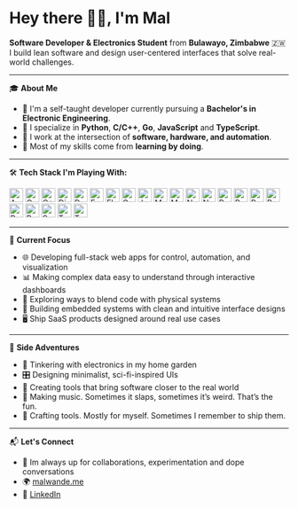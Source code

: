 <h1 align="left">Hey there 👋🏿, I'm Mal</h1>

<p align="left">
  <strong>Software Developer & Electronics Student</strong> from <strong>Bulawayo, Zimbabwe</strong> 🇿🇼<br/>
  I build lean software and design user-centered interfaces that solve real-world challenges.
</p>

---

🎓 **About Me**

- 🧠 I'm a self-taught developer currently pursuing a **Bachelor's in Electronic Engineering**.
- 🔧 I specialize in **Python**, **C/C++**, **Go**, **JavaScript** and **TypeScript**.
- 📡 I work at the intersection of **software, hardware, and automation**.
- 🧪 Most of my skills come from **learning by doing**.
  
---

🛠️ **Tech Stack I'm Playing With:**

<div align="left">
  <img src="https://cdn.jsdelivr.net/gh/devicons/devicon/icons/arduino/arduino-original.svg" height="25" alt="Arduino" />
  <img src="https://cdn.jsdelivr.net/gh/devicons/devicon/icons/c/c-original.svg" height="25" alt="C" />
  <img src="https://cdn.jsdelivr.net/gh/devicons/devicon/icons/cplusplus/cplusplus-original.svg" height="25" alt="C++" />
  <img src="https://cdn.jsdelivr.net/gh/devicons/devicon/icons/django/django-plain.svg" height="25" alt="Django" />
  <img src="https://cdn.jsdelivr.net/gh/devicons/devicon/icons/docker/docker-original.svg" height="25" alt="Docker" />
  <img src="https://cdn.jsdelivr.net/gh/devicons/devicon/icons/fastapi/fastapi-original.svg" height="25" alt="FastAPI" />
  <img src="https://cdn.jsdelivr.net/gh/devicons/devicon/icons/flask/flask-original.svg" height="25" alt="Flask" />
  <img src="https://cdn.jsdelivr.net/gh/devicons/devicon/icons/go/go-original.svg" height="25" alt="Go" />
  <img src="https://cdn.jsdelivr.net/gh/devicons/devicon/icons/javascript/javascript-original.svg" height="25" alt="JavaScript" />
  <img src="https://cdn.jsdelivr.net/gh/devicons/devicon/icons/matlab/matlab-original.svg" height="25" alt="MATLAB" />
  <img src="https://cdn.jsdelivr.net/gh/devicons/devicon/icons/mysql/mysql-original.svg" height="25" alt="MySQL" />
  <img src="https://cdn.jsdelivr.net/gh/devicons/devicon/icons/nodejs/nodejs-original.svg" height="25" alt="Node.js" />
  <img src="https://cdn.jsdelivr.net/gh/devicons/devicon/icons/numpy/numpy-original.svg" height="25" alt="NumPy" />
  <img src="https://cdn.jsdelivr.net/gh/devicons/devicon/icons/pandas/pandas-original.svg" height="25" alt="Pandas" />
  <img src="https://cdn.jsdelivr.net/gh/devicons/devicon/icons/postgresql/postgresql-original.svg" height="25" alt="PostgreSQL" />
  <img src="https://cdn.jsdelivr.net/gh/devicons/devicon/icons/python/python-original.svg" height="25" alt="Python" />
  <img src="https://cdn.jsdelivr.net/gh/devicons/devicon/icons/raspberrypi/raspberrypi-original.svg" height="25" alt="Raspberry Pi" />
  <img src="https://cdn.jsdelivr.net/gh/devicons/devicon/icons/react/react-original.svg" height="25" alt="React" />
  <img src="https://cdn.jsdelivr.net/gh/devicons/devicon/icons/redis/redis-original.svg" height="25" alt="Redis" />
  <img src="https://cdn.jsdelivr.net/gh/devicons/devicon/icons/svelte/svelte-original.svg" height="25" alt="Svelte" />
  <img src="https://cdn.jsdelivr.net/gh/devicons/devicon/icons/tensorflow/tensorflow-original.svg" height="25" alt="TensorFlow" />
  <img src="https://cdn.jsdelivr.net/gh/devicons/devicon/icons/typescript/typescript-original.svg" height="25" alt="TypeScript" />
</div>

---

🚀 **Current Focus**

- 🌐 Developing full-stack web apps for control, automation, and visualization
- 📊 Making complex data easy to understand through interactive dashboards
- 🔭 Exploring ways to blend code with physical systems
- 🤖 Building embedded systems with clean and intuitive interface designs
- 🖥️ Ship SaaS products designed around real use cases

---

🌱 **Side Adventures**

- 🌿 Tinkering with electronics in my home garden
- 🎛️ Designing minimalist, sci-fi-inspired UIs
- 🔌 Creating tools that bring software closer to the real world
- 🎵 Making music. Sometimes it slaps, sometimes it’s weird. That’s the fun.
- 🧪 Crafting tools. Mostly for myself. Sometimes I remember to ship them.

---

📬 **Let's Connect**

- 💬 Im always up for collaborations, experimentation and dope conversations  
- 🌍 [malwande.me](https://malwande.me)  
- 💼 [LinkedIn](https://www.linkedin.com/in/malwande-moyo-a066a81b2)
